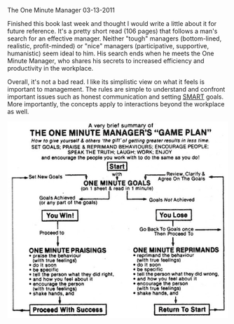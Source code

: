 The One Minute Manager
03-13-2011

Finished this book last week and thought I would write a little about it for future reference. It's a pretty short read (106 pages) that follows a man's search for an effective manager. Neither "tough" managers (bottom-lined, realistic, profit-minded) or "nice" managers (participative, supportive, humanistic) seem ideal to him. His search ends when he meets the One Minute Manager, who shares his secrets to increased efficiency and productivity in the workplace.

Overall, it's not a bad read. I like its simplistic view on what it feels is important to management. The rules are simple to understand and confront important issues such as honest communication and setting [SMART][1] goals. More importantly, the concepts apply to interactions beyond the workplace as well.

<img class="pure-img" src="/static/one_minute.jpg" alt="one minute manager game plan" />

[1]: http://en.wikipedia.org/wiki/SMART_criteria
